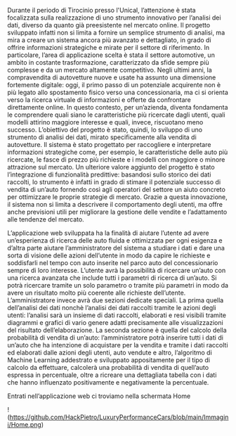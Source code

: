 Durante il periodo di Tirocinio presso l'Unical, l’attenzione è stata focalizzata sulla realizzazione di uno strumento innovativo per l’analisi dei dati, diverso da quanto già preesistente nel mercato online. Il progetto sviluppato infatti non si limita a fornire un semplice strumento di analisi, ma mira a creare un sistema ancora più avanzato e dettagliato, in grado di offrire informazioni strategiche e mirate per il settore di riferimento. In particolare, l’area di applicazione scelta è stata il settore automotive, un ambito in costante trasformazione, caratterizzato da sfide sempre più complesse e da un mercato altamente competitivo. Negli ultimi anni, la compravendita di autovetture nuove e usate ha assunto una dimensione fortemente digitale: oggi, il primo passo di un potenziale acquirente non è più legato allo spostamento fisico verso una concessionaria, ma ci si orienta verso la ricerca virtuale di informazioni e offerte da confrontare direttamente online. In questo contesto, per un’azienda, diventa fondamenta le comprendere quali siano le caratteristiche più ricercate dagli utenti, quali modelli attirino maggiore interesse e quali, invece, riscuotano meno successo. L’obiettivo del progetto è stato, quindi, lo sviluppo di uno strumento di analisi dei dati, mirato specificamente alla vendita di autovetture. Il sistema è stato progettato per raccogliere e interpretare informazioni strategiche come, per esempio, le caratteristiche delle auto più ricercate, le fasce di prezzo più richieste e i modelli con maggiore o minore attrazione sul mercato. Un ulteriore valore aggiunto del progetto è stato l’integrazione di funzionalità predittive: basandosi sullo storico dei dati raccolti, lo strumento è infatti in grado di stimare il potenziale successo di vendita di un’auto fornendo così agli operatori del settore un aiuto concreto per ottimizzare le proprie strategie di mercato. Grazie a questa innovazione, il sistema non si limita a descrivere il comportamento degli utenti, ma offre anche previsioni utili per migliorare la gestione delle vendite e l’adattamento alle tendenze del mercato. 

L’applicazione web sviluppata ha la finalità di aiutare l’utente ad avere un’esperienza di ricerca delle auto fluida e ottimizzata per ogni esigenza e d’altra parte aiutare l’amministratore del sistema a studiare i dati e dare una sorta di visione delle azioni dell’utente in modo da capire le richieste e soddisfarli nel tempo con auto inserite nel parco auto del concessionario sempre di loro interesse. L’utente avrà la possibilità di ricercare un’auto con una ricerca avanzata che include tutti i parametri di ricerca di un’auto. Si potrà ricercare tramite un solo parametro o tramite più parametri in modo da avere un risultato molto più coerente alle richieste dell’utente. L’amministratore invece avrà due sezioni dedicate speciali. La prima quella dell’analisi dei dati nonchè l’analisi dei dati raccolti tramite le azioni degli utenti: l’analisi sarà un insieme di dati raccolti, elaborati e resi visibili tramite diagrammi e grafici di vario genere adatti precisamente alle visualizzazioni del risultato dell’elaborazione. La seconda sezione è quella del calcolo della probabilità di vendita di un’auto: l’amministratore potrà inserire tutti i dati di un’auto che ha intenzione di acquistare per la vendita e tramite i dati raccolti ed elaborati dalle azioni degli utenti, auto vendute e altro, l’algoritmo di Machine Learning addestrato e sviluppato appositamente per il tipo di calcolo da effettuare, calcolerà una probabilità di vendita di quell’auto espressa in percentuale, oltre a ricreare una dettagliata tabella con i dati che hanno influenzato positivamente e negativamente la percentuale.


Entrati nell’applicazione web ci troviamo nella schermata Home

!(https://github.com/HackPietro/LuxuryPerformanceCars/blob/main/Immagini/Home.png)
